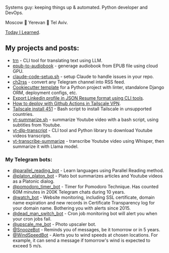 Systems guy: keeping things up & automated. Python developer and DevOps.

Moscow 🛫 Yerevan 🛫 Tel Aviv.

[Today I Learned](https://www.alexryabov.com/til/).

## My projects and posts:

* [trn](https://github.com/haron/trn) - CLI tool for translating text using LLM.
* [epub-to-audiobook](https://github.com/haron/epub-to-audiobook) - generage audiobook from EPUB file using cloud GPU.
* [claude-code-setup.sh](https://github.com/haron/claude-code-setup.sh) - setup Claude to handle issues in your repo.
* [ch2rss](https://ch2rss.fflow.net) - convert any Telegram channel into RSS feed.
* [Cookiecutter template](https://github.com/haron/python-project-template) for a Python project with linter, standalone Django ORM, deployment configs, etc.
* [Export Linkedin profile in JSON Resume format using CLI tools](https://gist.github.com/haron/39852d7b05a924a64f620a7d189b3e86).
* [How to deploy with Github Actions in Tailscale VPN](https://github.com/haron/tailscale-github-deploy).
* [Tailscale install 451](https://gist.github.com/haron/8b2a6244e124766ee0d6396389ac7f34) - Bash script to install Tailscale in unsupported countries.
* [yt-summarize.sh](https://github.com/haron/yt-summarize.sh) - summarize Youtube video with a bash script, using subtitles from Youtube.
* [yt-dlp-transcript](https://github.com/haron/yt-dlp-transcript) - CLI tool and Python library to download Youtube videos transcripts.
* [yt-transcribe-summarize](https://github.com/haron/yt-transcribe-summarize) - transcribe Youtube video using Whisper, then summarize it with Llama model.

### My Telegram bots:

* [\@parallel_reading_bot](https://t.me/parallel_reading_bot) - Learn languages using Parallel Reading method.
* [\@platon_platon_bot](https://t.me/platon_platon_bot) - Plato bot summarizes articles and Youtube videos as a Platonic dialog.
* [\@pomodoro_timer_bot](https://t.me/pomodoro_timer_bot) - Timer for Pomodoro Technique. Has counted 60M minutes in 200K Telegram chats during 10 years.
* [\@watch_bot](https://t.me/watch_bot) - Website monitoring, including SSL certificate, domain name expiration and new records in Certificate Transparency log for your domain name. Bothering you with alerts since 2015.
* [\@dead_man_switch_bot](https://t.me/dead_man_switch_bot) - Cron job monitoring bot will alert you when your cron jobs fail.
* [\@upscale_me_bot](https://t.me/upscale_me_bot) - Photo upscaler bot.
* [\@SnoozeBot](https://t.me/snoozebot) - Reminds you of messages, be it tomorrow or in 5 years.
* [\@WindSpeedBot](https://t.me/windspeedbot) - Alerts you to wind speeds at chosen locations. For example, it can send a message if tomorrow's wind is expected to exceed 5 m/s.
